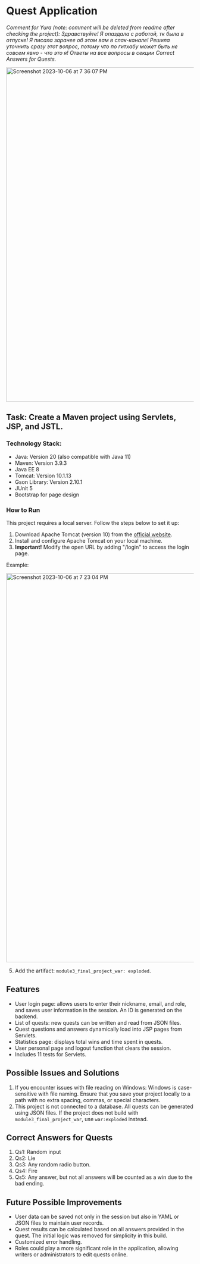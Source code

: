 # Quest Application


*Comment for Yura (note: comment will be deleted from readme after checking the project): Здравствуйте! Я опаздала с работой, тк была в отпуске! Я писала заранее об этом вам в слак-канале! Решила уточнить сразу этот вопрос, потому что по гитхабу может быть не совсем явно - что это я! 
Ответы на все вопросы в секции Correct Answers for Quests.*


<img width="899" alt="Screenshot 2023-10-06 at 7 36 07 PM" src="https://github.com/nestserka/module3-servlet/assets/78704791/0067a4d8-4dc0-4be8-a527-e451f9be7f89">



## Task: Create a Maven project using Servlets, JSP, and JSTL.

### Technology Stack:
- Java: Version 20 (also compatible with Java 11)
- Maven: Version 3.9.3
- Java EE 8
- Tomcat: Version 10.1.13
- Gson Library: Version 2.10.1
- JUnit 5
- Bootstrap for page design

### How to Run
This project requires a local server. Follow the steps below to set it up:

1. Download Apache Tomcat (version 10) from the [official website](http://tomcat.apache.org/).
2. Install and configure Apache Tomcat on your local machine.
3. **Important!** Modify the open URL by adding "/login" to access the login page.

Example:


<img width="1046" alt="Screenshot 2023-10-06 at 7 23 04 PM" src="https://github.com/nestserka/module3-servlet/assets/78704791/244e09f7-c18b-4c1c-96b0-3d9d9c1aa08e">



5. Add the artifact: `module3_final_project_war: exploded`.

## Features
- User login page: allows users to enter their nickname, email, and role, and saves user information in the session. An ID is generated on the backend.
- List of quests: new quests can be written and read from JSON files.
- Quest questions and answers dynamically load into JSP pages from Servlets.
- Statistics page: displays total wins and time spent in quests.
- User personal page and logout function that clears the session.
- Includes 11 tests for Servlets.

## Possible Issues and Solutions

1. If you encounter issues with file reading on Windows: Windows is case-sensitive with file naming. Ensure that you save your project locally to a path with no extra spacing, commas, or special characters.
2. This project is not connected to a database. All quests can be generated using JSON files. If the project does not build with `module3_final_project_war`, use `war:exploded` instead.

## Correct Answers for Quests

1. Qs1: Random input
2. Qs2: Lie
3. Qs3: Any random radio button.
4. Qs4: Fire
5. Qs5: Any answer, but not all answers will be counted as a win due to the bad ending.

## Future Possible Improvements
- User data can be saved not only in the session but also in YAML or JSON files to maintain user records.
- Quest results can be calculated based on all answers provided in the quest. The initial logic was removed for simplicity in this build.
- Customized error handling.
- Roles could play a more significant role in the application, allowing writers or administrators to edit quests online.

